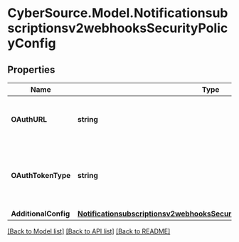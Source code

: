 # CyberSource.Model.Notificationsubscriptionsv2webhooksSecurityPolicyConfig
## Properties

Name | Type | Description | Notes
------------ | ------------- | ------------- | -------------
**OAuthURL** | **string** | Client direct endpoint to the oAuth server. | [optional] 
**OAuthTokenType** | **string** | Token type for the oAuth config.  Possible values: - Bearer | [optional] 
**AdditionalConfig** | [**Notificationsubscriptionsv2webhooksSecurityPolicyConfigAdditionalConfig**](Notificationsubscriptionsv2webhooksSecurityPolicyConfigAdditionalConfig.md) |  | [optional] 

[[Back to Model list]](../README.md#documentation-for-models) [[Back to API list]](../README.md#documentation-for-api-endpoints) [[Back to README]](../README.md)

